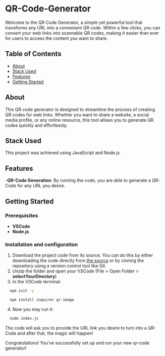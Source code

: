 # QR-Code-Generator
Welcome to the QR Code Generator, a simple yet powerful tool that transforms any URL into a convenient QR code. Within a few clicks, you can convert your web links into scannable QR codes, making it easier than ever for users to access the content you want to share. 

## Table of Contents
- [About](#about)
- [Stack Used](#stack-used)
- [Features](#features)
- [Getting Started](#getting-started)

## About
This QR code generator is designed to streamline the process of creating QR codes for web links. Whether you want to share a website, a social media profile, or any online resource, this tool allows you to generate QR codes quickly and effortlessly.

## Stack Used
This project was achieved using JavaScript and Node.js

## Features
-**QR-Code Generation**: By running the code, you are able to generate a QR-Code for any URL you desire.

## Getting Started
### Prerequisites
- **VSCode**
- **Node.js**

### Installation and configuration 
1. Download the project code from its source. You can do this by either downloading the code directly from [the source](https://github.com/catarinarodriguesv/QR-Code-Generator.git) or by cloning the repository using a version control tool like Git.
2. Unzip the folder and open your VSCode (File > Open Folder > **selectYourDirectory**)
3. In the VSCode terminal:
```bash
  npm init -y
```
```bash
  npm install inquirer qr-image
```
4. Now you may run it:
```bash
  node index.js
```

The code will ask you to provide the URL link you desire to turn into a QR-Code and after that, the magic will happen!

Congratulations! You've successfully set up and run your new qr-code generator! 
